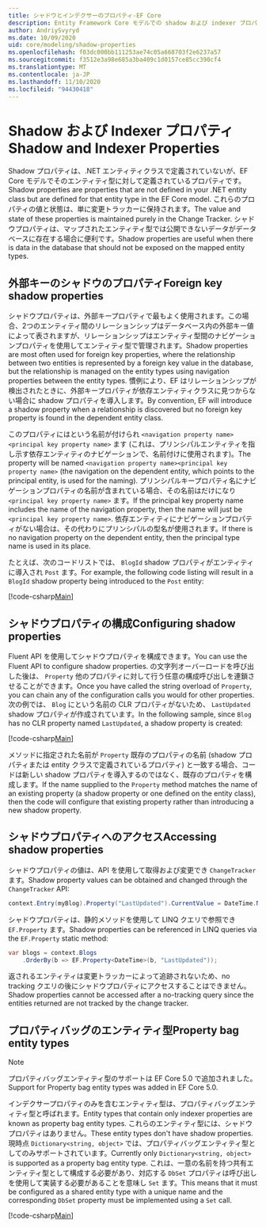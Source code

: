 ```yaml
---
title: シャドウとインデクサーのプロパティ-EF Core
description: Entity Framework Core モデルでの shadow および indexer プロパティの構成
author: AndriySvyryd
ms.date: 10/09/2020
uid: core/modeling/shadow-properties
ms.openlocfilehash: f03dc000bb111253ae74c05a668703f2e6237a57
ms.sourcegitcommit: f3512e3a98e685a3ba409c1d0157ce85cc390cf4
ms.translationtype: MT
ms.contentlocale: ja-JP
ms.lasthandoff: 11/10/2020
ms.locfileid: "94430418"
---
```

# <a name="shadow-and-indexer-properties"></a><span data-ttu-id="be96b-103">Shadow および Indexer プロパティ</span><span class="sxs-lookup"><span data-stu-id="be96b-103">Shadow and Indexer Properties</span></span>

<span data-ttu-id="be96b-104">Shadow プロパティは、.NET エンティティクラスで定義されていないが、EF Core モデルでそのエンティティ型に対して定義されているプロパティです。</span><span class="sxs-lookup"><span data-stu-id="be96b-104">Shadow properties are properties that are not defined in your .NET entity class but are defined for that entity type in the EF Core model.</span></span> <span data-ttu-id="be96b-105">これらのプロパティの値と状態は、単に変更トラッカーに保持されます。</span><span class="sxs-lookup"><span data-stu-id="be96b-105">The value and state of these properties is maintained purely in the Change Tracker.</span></span> <span data-ttu-id="be96b-106">シャドウプロパティは、マップされたエンティティ型では公開できないデータがデータベースに存在する場合に便利です。</span><span class="sxs-lookup"><span data-stu-id="be96b-106">Shadow properties are useful when there is data in the database that should not be exposed on the mapped entity types.</span></span>

## <a name="foreign-key-shadow-properties"></a><span data-ttu-id="be96b-107">外部キーのシャドウのプロパティ</span><span class="sxs-lookup"><span data-stu-id="be96b-107">Foreign key shadow properties</span></span>

<span data-ttu-id="be96b-108">シャドウプロパティは、外部キープロパティで最もよく使用されます。この場合、2つのエンティティ間のリレーションシップはデータベース内の外部キー値によって表されますが、リレーションシップはエンティティ型間のナビゲーションプロパティを使用してエンティティ型で管理されます。</span><span class="sxs-lookup"><span data-stu-id="be96b-108">Shadow properties are most often used for foreign key properties, where the relationship between two entities is represented by a foreign key value in the database, but the relationship is managed on the entity types using navigation properties between the entity types.</span></span> <span data-ttu-id="be96b-109">慣例により、EF はリレーションシップが検出されたときに、外部キープロパティが依存エンティティクラスに見つからない場合に shadow プロパティを導入します。</span><span class="sxs-lookup"><span data-stu-id="be96b-109">By convention, EF will introduce a shadow property when a relationship is discovered but no foreign key property is found in the dependent entity class.</span></span>

<span data-ttu-id="be96b-110">このプロパティにはという名前が付けられ `<navigation property name><principal key property name>` ます (これは、プリンシパルエンティティを指し示す依存エンティティのナビゲーションで、名前付けに使用されます)。</span><span class="sxs-lookup"><span data-stu-id="be96b-110">The property will be named `<navigation property name><principal key property name>` (the navigation on the dependent entity, which points to the principal entity, is used for the naming).</span></span> <span data-ttu-id="be96b-111">プリンシパルキープロパティ名にナビゲーションプロパティの名前が含まれている場合、その名前はだけになり `<principal key property name>` ます。</span><span class="sxs-lookup"><span data-stu-id="be96b-111">If the principal key property name includes the name of the navigation property, then the name will just be `<principal key property name>`.</span></span> <span data-ttu-id="be96b-112">依存エンティティにナビゲーションプロパティがない場合は、その代わりにプリンシパルの型名が使用されます。</span><span class="sxs-lookup"><span data-stu-id="be96b-112">If there is no navigation property on the dependent entity, then the principal type name is used in its place.</span></span>

<span data-ttu-id="be96b-113">たとえば、次のコードリストでは、 `BlogId` shadow プロパティがエンティティに導入され `Post` ます。</span><span class="sxs-lookup"><span data-stu-id="be96b-113">For example, the following code listing will result in a `BlogId` shadow property being introduced to the `Post` entity:</span></span>

[!code-csharp[Main](../../../samples/core/Modeling/Conventions/ShadowForeignKey.cs?name=Conventions&highlight=21-23)]

## <a name="configuring-shadow-properties"></a><span data-ttu-id="be96b-114">シャドウプロパティの構成</span><span class="sxs-lookup"><span data-stu-id="be96b-114">Configuring shadow properties</span></span>

<span data-ttu-id="be96b-115">Fluent API を使用してシャドウプロパティを構成できます。</span><span class="sxs-lookup"><span data-stu-id="be96b-115">You can use the Fluent API to configure shadow properties.</span></span> <span data-ttu-id="be96b-116">の文字列オーバーロードを呼び出した後は、 `Property` 他のプロパティに対して行う任意の構成呼び出しを連鎖させることができます。</span><span class="sxs-lookup"><span data-stu-id="be96b-116">Once you have called the string overload of `Property`, you can chain any of the configuration calls you would for other properties.</span></span> <span data-ttu-id="be96b-117">次の例では、 `Blog` にという名前の CLR プロパティがないため、 `LastUpdated` shadow プロパティが作成されています。</span><span class="sxs-lookup"><span data-stu-id="be96b-117">In the following sample, since `Blog` has no CLR property named `LastUpdated`, a shadow property is created:</span></span>

[!code-csharp[Main](../../../samples/core/Modeling/FluentAPI/ShadowProperty.cs?name=ShadowProperty&highlight=8)]

<span data-ttu-id="be96b-118">メソッドに指定された名前が `Property` 既存のプロパティの名前 (shadow プロパティまたは entity クラスで定義されているプロパティ) と一致する場合、コードは新しい shadow プロパティを導入するのではなく、既存のプロパティを構成します。</span><span class="sxs-lookup"><span data-stu-id="be96b-118">If the name supplied to the `Property` method matches the name of an existing property (a shadow property or one defined on the entity class), then the code will configure that existing property rather than introducing a new shadow property.</span></span>

## <a name="accessing-shadow-properties"></a><span data-ttu-id="be96b-119">シャドウプロパティへのアクセス</span><span class="sxs-lookup"><span data-stu-id="be96b-119">Accessing shadow properties</span></span>

<span data-ttu-id="be96b-120">シャドウプロパティの値は、API を使用して取得および変更でき `ChangeTracker` ます。</span><span class="sxs-lookup"><span data-stu-id="be96b-120">Shadow property values can be obtained and changed through the `ChangeTracker` API:</span></span>

```csharp
context.Entry(myBlog).Property("LastUpdated").CurrentValue = DateTime.Now;
```

<span data-ttu-id="be96b-121">シャドウプロパティは、静的メソッドを使用して LINQ クエリで参照でき `EF.Property` ます。</span><span class="sxs-lookup"><span data-stu-id="be96b-121">Shadow properties can be referenced in LINQ queries via the `EF.Property` static method:</span></span>

```csharp
var blogs = context.Blogs
    .OrderBy(b => EF.Property<DateTime>(b, "LastUpdated"));
```

<span data-ttu-id="be96b-122">返されるエンティティは変更トラッカーによって追跡されないため、no tracking クエリの後にシャドウプロパティにアクセスすることはできません。</span><span class="sxs-lookup"><span data-stu-id="be96b-122">Shadow properties cannot be accessed after a no-tracking query since the entities returned are not tracked by the change tracker.</span></span>

## <a name="property-bag-entity-types"></a><span data-ttu-id="be96b-123">プロパティバッグのエンティティ型</span><span class="sxs-lookup"><span data-stu-id="be96b-123">Property bag entity types</span></span>

> [!NOTE]
> <span data-ttu-id="be96b-124">プロパティバッグエンティティ型のサポートは EF Core 5.0 で追加されました。</span><span class="sxs-lookup"><span data-stu-id="be96b-124">Support for Property bag entity types was added in EF Core 5.0.</span></span>

<span data-ttu-id="be96b-125">インデクサープロパティのみを含むエンティティ型は、プロパティバッグエンティティ型と呼ばれます。</span><span class="sxs-lookup"><span data-stu-id="be96b-125">Entity types that contain only indexer properties are known as property bag entity types.</span></span> <span data-ttu-id="be96b-126">これらのエンティティ型には、シャドウプロパティはありません。</span><span class="sxs-lookup"><span data-stu-id="be96b-126">These entity types don't have shadow properties.</span></span> <span data-ttu-id="be96b-127">現時点 `Dictionary<string, object>` では、プロパティバッグエンティティ型としてのみサポートされています。</span><span class="sxs-lookup"><span data-stu-id="be96b-127">Currently only `Dictionary<string, object>` is supported as a property bag entity type.</span></span> <span data-ttu-id="be96b-128">これは、一意の名前を持つ共有エンティティ型として構成する必要があり、対応する `DbSet` プロパティは呼び出しを使用して実装する必要があることを意味し `Set` ます。</span><span class="sxs-lookup"><span data-stu-id="be96b-128">This means that it must be configured as a shared entity type with a unique name and the corresponding `DbSet` property must be implemented using a `Set` call.</span></span>

[!code-csharp[Main](../../../samples/core/Modeling/FluentAPI/SharedType.cs?name=SharedType&highlight=3,7)]
